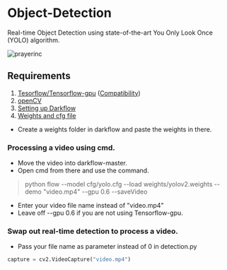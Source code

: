 # Object-Detection
Real-time Object Detection using state-of-the-art You Only Look Once (YOLO) algorithm.


![prayerinc](https://user-images.githubusercontent.com/69038520/115148886-20696180-a07f-11eb-8caa-22af3df2025f.png)

## Requirements

1. [Tesorflow/Tensorflow-gpu](https://www.tensorflow.org/install/gpu) ([Compatibility](https://www.tensorflow.org/install/source#gpu))
2. [openCV](https://pypi.org/project/opencv-python/)
3. [Setting up Darkflow](https://github.com/thtrieu/darkflow)
4. [Weights and cfg file](https://pjreddie.com/darknet/yolo/)

 + Create a weights folder in darkflow and paste the weights in there.


### Processing a video using cmd.

 + Move the video into darkflow-master.
 + Open cmd from there and use the command.
 
 > python flow --model cfg/yolo.cfg --load weights/yolov2.weights --demo "video.mp4" --gpu 0.6 --saveVideo

 + Enter your video file name instead of "video.mp4"
 + Leave off --gpu 0.6 if you are not using Tensorflow-gpu.


### Swap out real-time detection to process a video.
   
  + Pass your file name as parameter instead of 0 in detection.py
```python
capture = cv2.VideoCapture("video.mp4")
```

 
